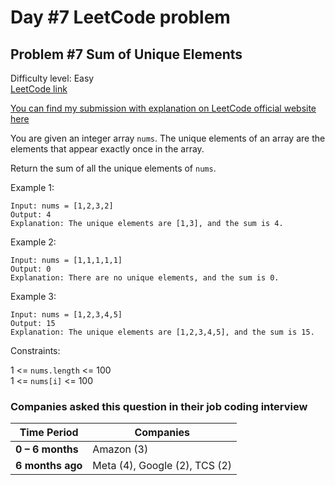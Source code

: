 # Day #7 LeetCode problem

## Problem #7 Sum of Unique Elements

Difficulty level: Easy  
[LeetCode link](https://leetcode.com/problems/sum-of-unique-elements/description/)

[You can find my submission with explanation on LeetCode official website here](https://leetcode.com/problems/sum-of-unique-elements/solutions/7306800/beat-100-easy-to-follow-instructions-in-dbciu/)

You are given an integer array `nums`. The unique elements of an array are the elements that appear exactly once in the array.

Return the sum of all the unique elements of `nums`.

 

Example 1:
```
Input: nums = [1,2,3,2]
Output: 4
Explanation: The unique elements are [1,3], and the sum is 4.
```
Example 2:
```
Input: nums = [1,1,1,1,1]
Output: 0
Explanation: There are no unique elements, and the sum is 0.
```
Example 3:
```
Input: nums = [1,2,3,4,5]
Output: 15
Explanation: The unique elements are [1,2,3,4,5], and the sum is 15.
```

Constraints:

1 <= `nums.length` <= 100 <br>
1 <= `nums[i]` <= 100


### Companies asked this question in their job coding interview

| Time Period | Companies |
|--------------|------------|
| **0 – 6 months** | Amazon (3) |
| **6 months ago** | Meta (4), Google (2), TCS (2) |